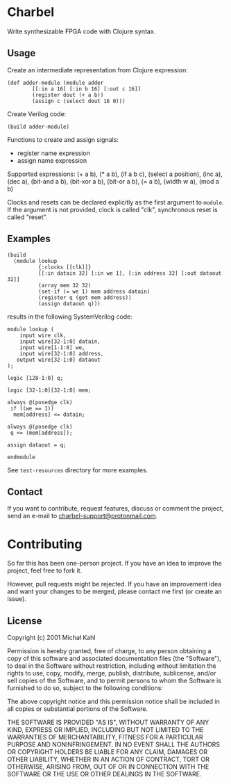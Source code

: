# Charbel

Write synthesizable FPGA code with Clojure syntax.

## Usage

Create an intermediate representation from Clojure expression:

    (def adder-module (module adder
            [[:in a 16] [:in b 16] [:out c 16]]
            (register dout (+ a b))
            (assign c (select dout 16 0)))

Create Verilog code:

    (build adder-module)

Functions to create and assign signals:
* register name expression
* assign name expression

Supported expressions:
(+ a b), (* a b), (if a b c), (select a position),
(inc a), (dec a), (bit-and a b), (bit-xor a b),
(bit-or a b), (= a b), (width w a), (mod a b)

Clocks and resets can be declared explicitly as the first
argument to `module`. If the argument is not provided,
clock is called "clk", synchronous reset is called "reset".

## Examples

    (build
      (module lookup
              {:clocks [[clk]]}
              [[:in datain 32] [:in we 1], [:in address 32] [:out dataout 32]]
              (array mem 32 32)
              (set-if (= we 1) mem address datain)
              (register q (get mem address))
              (assign dataout q)))

results in the following SystemVerilog code:

    module lookup (
        input wire clk,
        input wire[32-1:0] datain,
        input wire[1-1:0] we,
        input wire[32-1:0] address,
       output wire[32-1:0] dataout
    );
    
    logic [128-1:0] q;
    
    logic [32-1:0][32-1:0] mem;
    
    always @(posedge clk)
     if ((we == 1))
      mem[address] <= datain;
    
    always @(posedge clk)
     q <= (mem[address]);
    
    assign dataout = q;

    endmodule

See `test-resources` directory for more examples.

## Contact

If you want to contribute, request features, discuss or comment the project, send an e-mail to [charbel-support@protonmail.com](mailto:charbel-support@protonmail.com).

# Contributing

So far this has been one-person project. If you have an idea to improve the project, feel free to fork it.

However, pull requests might be rejected. If you have an improvement idea and want your changes to be merged, please contact me first (or create an issue).

## License

Copyright (c) 2001 Michał Kahl

Permission is hereby granted, free of charge, to any person obtaining a copy of this software and associated documentation files (the "Software"), to deal in the Software without restriction, including without limitation the rights to use, copy, modify, merge, publish, distribute, sublicense, and/or sell copies of the Software, and to permit persons to whom the Software is furnished to do so, subject to the following conditions:

The above copyright notice and this permission notice shall be included in all copies or substantial portions of the Software.

THE SOFTWARE IS PROVIDED "AS IS", WITHOUT WARRANTY OF ANY KIND, EXPRESS OR IMPLIED, INCLUDING BUT NOT LIMITED TO THE WARRANTIES OF MERCHANTABILITY, FITNESS FOR A PARTICULAR PURPOSE AND NONINFRINGEMENT. IN NO EVENT SHALL THE AUTHORS OR COPYRIGHT HOLDERS BE LIABLE FOR ANY CLAIM, DAMAGES OR OTHER LIABILITY, WHETHER IN AN ACTION OF CONTRACT, TORT OR OTHERWISE, ARISING FROM, OUT OF OR IN CONNECTION WITH THE SOFTWARE OR THE USE OR OTHER DEALINGS IN THE SOFTWARE.
 
